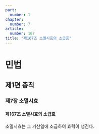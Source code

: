 ```yaml
---
part:
  number: 1
chapter:
  number: 7
article:
  number: 167
title: "제167조 소멸시효의 소급효"
---
```

# 민법

## 제1편 총칙

### 제7장 소멸시효

#### 제167조 소멸시효의 소급효

소멸시효는 그 기산일에 소급하여 효력이 생긴다.
